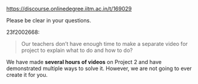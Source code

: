 https://discourse.onlinedegree.iitm.ac.in/t/169029

Please be clear in your questions.</p>
<aside class="quote group-ds-students" data-post="310" data-topic="169029" data-username="23f2002668">
<div class="title">
<div class="quote-controls"></div>
 23f2002668:</div>
<blockquote>
<p>Our teachers don’t have enough time to make a separate video for project to explain what to do and how to do?</p>
</blockquote>
</aside>
<p>We have made <strong>several hours of videos</strong> on Project 2 and have demonstrated multiple ways to solve it. However, we are not going to ever create it for you.